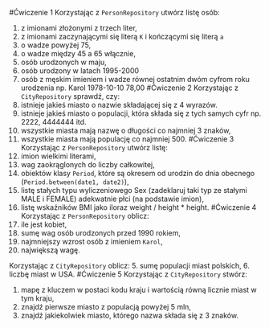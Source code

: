 #Ćwiczenie 1
Korzystając z `PersonRepository` utwórz listę osób:
1. z imionami złożonymi z trzech liter,
2. z imionami zaczynającymi się literą `K` i kończącymi się literą `a`
3. o wadze powyżej 75,
4. o wadze między 45 a 65 włącznie,
5. osób urodzonych w maju,
6. osób urodzony w latach 1995-2000
7. osób z męskim imieniem i wadze równej ostatnim dwóm cyfrom roku urodzenia np. Karol 1978-10-10 78,00
#Ćwiczenie 2
Korzystając z `CityRepository` sprawdź, czy:
1. istnieje jakieś miasto o nazwie składającej się z 4 wyrazów.
2. istnieje jakieś miasto o populacji, która składa się z tych samych cyfr np. 2222, 4444444 itd.
3. wszystkie miasta mają nazwę o długości co najmniej 3 znaków,
4. wszystkie miasta mają populację co najmniej 500.
#Ćwiczenie 3
Korzystając z `PersonRepository` utwórz listę:
1. imion wielkimi literami,
2. wag zaokrąglonych do liczby całkowitej, 
3. obiektów klasy `Period`, które są okresem od urodzin do dnia obecnego (`Period.between(date1, date2)`),
4. listę stałych typu wyliczeniowego Sex (zadeklaruj taki typ ze stałymi MALE i FEMALE) adekwatnie płci (na podstawie imion),
5. listę wskaźników BMI jako iloraz weight / height * height.
#Ćwiczenie 4
Korzystając z `PersonRepository` oblicz:
1. ile jest kobiet,
2. sumę wag osób urodzonych przed 1990 rokiem,
3. najmniejszy wzrost osób z imieniem `Karol`,
4. największą wagę.

Korzystając z `CityRepository` oblicz:
5. sumę populacji miast polskich,
6. liczbę miast w USA.
#Ćwiczenie 5
Korzystając z `CityRepository` stwórz:
1. mapę z kluczem w postaci kodu kraju i wartością równą licznie miast w tym kraju,
2. znajdź pierwsze miasto z populacją powyżej 5 mln,
3. znajdź jakiekolwiek miasto, którego nazwa składa się z 3 znaków.